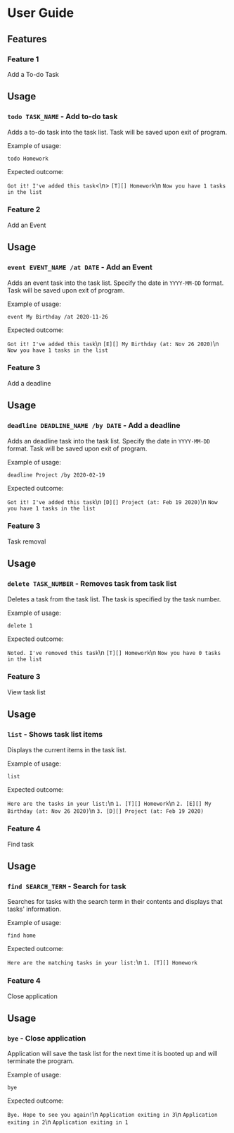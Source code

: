 # User Guide

## Features 

### Feature 1 
Add a To-do Task

## Usage

### `todo TASK_NAME` - Add to-do task

Adds a to-do task into the task list. Task will be saved upon exit of program.

Example of usage: 

`todo Homework`

Expected outcome:

`Got it! I've added this task`<\n>
`[T][] Homework`\n
`Now you have 1 tasks in the list`

### Feature 2
Add an Event

## Usage

### `event EVENT_NAME /at DATE` - Add an Event

Adds an event task into the task list. Specify the date in `YYYY-MM-DD` format. Task will be saved upon exit of program.

Example of usage: 

`event My Birthday /at 2020-11-26`

Expected outcome:

`Got it! I've added this task`\n
`[E][] My Birthday (at: Nov 26 2020)`\n
`Now you have 1 tasks in the list`

### Feature 3
Add a deadline

## Usage

### `deadline DEADLINE_NAME /by DATE` - Add a deadline

Adds an deadline task into the task list. Specify the date in `YYYY-MM-DD` format. Task will be saved upon exit of program.

Example of usage: 

`deadline Project /by 2020-02-19`

Expected outcome:

`Got it! I've added this task`\n
`[D][] Project (at: Feb 19 2020)`\n
`Now you have 1 tasks in the list`

### Feature 3
Task removal

## Usage

### `delete TASK_NUMBER` - Removes task from task list

Deletes a task from the task list. The task is specified by the task number.

Example of usage: 

`delete 1`

Expected outcome:

`Noted. I've removed this task`\n
`[T][] Homework`\n
`Now you have 0 tasks in the list`


### Feature 3
View task list

## Usage

### `list` - Shows task list items

Displays the current items in the task list.

Example of usage: 

`list`

Expected outcome:

`Here are the tasks in your list:`\n
`1. [T][] Homework`\n
`2. [E][] My Birthday (at: Nov 26 2020)`\n
`3. [D][] Project (at: Feb 19 2020)`


### Feature 4
Find task

## Usage

### `find SEARCH_TERM` - Search for task

Searches for tasks with the search term in their contents and displays that tasks' information.

Example of usage: 

`find home`

Expected outcome:

`Here are the matching tasks in your list:`\n
`1. [T][] Homework`

### Feature 4
Close application

## Usage

### `bye` - Close application

Application will save the task list for the next time it is booted up and will terminate the program.

Example of usage: 

`bye`

Expected outcome:

`Bye. Hope to see you again!`\n
`Application exiting in 3`\n
`Application exiting in 2`\n
`Application exiting in 1`


















